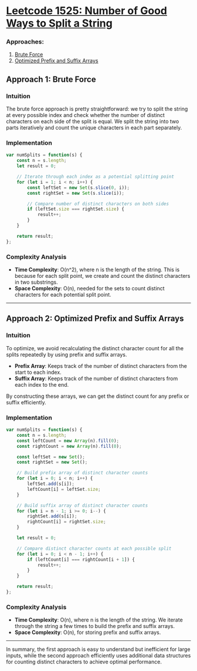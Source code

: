 # [Leetcode 1525: Number of Good Ways to Split a String](https://leetcode.com/problems/number-of-good-ways-to-split-a-string/)

### Approaches:
1. [Brute Force](#brute-force)
2. [Optimized Prefix and Suffix Arrays](#optimized-prefix-and-suffix-arrays)

## Approach 1: Brute Force

### Intuition
The brute force approach is pretty straightforward: we try to split the string at every possible index and check whether the number of distinct characters on each side of the split is equal. We split the string into two parts iteratively and count the unique characters in each part separately.

### Implementation

```javascript
var numSplits = function(s) {
    const n = s.length;
    let result = 0;

    // Iterate through each index as a potential splitting point
    for (let i = 1; i < n; i++) {
        const leftSet = new Set(s.slice(0, i));
        const rightSet = new Set(s.slice(i));

        // Compare number of distinct characters on both sides
        if (leftSet.size === rightSet.size) {
            result++;
        }
    }

    return result;
};
```

### Complexity Analysis

- **Time Complexity**: O(n^2), where n is the length of the string. This is because for each split point, we create and count the distinct characters in two substrings.
- **Space Complexity**: O(n), needed for the sets to count distinct characters for each potential split point.

---

## Approach 2: Optimized Prefix and Suffix Arrays

### Intuition
To optimize, we avoid recalculating the distinct character count for all the splits repeatedly by using prefix and suffix arrays. 

- **Prefix Array**: Keeps track of the number of distinct characters from the start to each index.
- **Suffix Array**: Keeps track of the number of distinct characters from each index to the end.

By constructing these arrays, we can get the distinct count for any prefix or suffix efficiently.

### Implementation

```javascript
var numSplits = function(s) {
    const n = s.length;
    const leftCount = new Array(n).fill(0);
    const rightCount = new Array(n).fill(0);

    const leftSet = new Set();
    const rightSet = new Set();

    // Build prefix array of distinct character counts
    for (let i = 0; i < n; i++) {
        leftSet.add(s[i]);
        leftCount[i] = leftSet.size;
    }

    // Build suffix array of distinct character counts
    for (let i = n - 1; i >= 0; i--) {
        rightSet.add(s[i]);
        rightCount[i] = rightSet.size;
    }

    let result = 0;

    // Compare distinct character counts at each possible split
    for (let i = 0; i < n - 1; i++) {
        if (leftCount[i] === rightCount[i + 1]) {
            result++;
        }
    }

    return result;
};
```

### Complexity Analysis

- **Time Complexity**: O(n), where n is the length of the string. We iterate through the string a few times to build the prefix and suffix arrays.
- **Space Complexity**: O(n), for storing prefix and suffix arrays.

---

In summary, the first approach is easy to understand but inefficient for large inputs, while the second approach efficiently uses additional data structures for counting distinct characters to achieve optimal performance.

